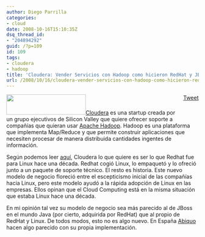 ```yaml
---
author: Diego Parrilla
categories:
- cloud
date: 2008-10-16T15:10:35Z
dsq_thread_id:
- "204894292"
guid: /?p=109
id: 109
tags:
- cloudera
- hadoop
title: 'Cloudera: Vender Servicios con Hadoop como hicieron RedHat y JBoss'
url: /2008/10/16/cloudera-vender-servicios-con-hadoop-como-hicieron-redhat-y-jboss/
---
```


<div style="float: right; margin-left: 10px;">
  <a href="https://twitter.com/share" class="twitter-share-button" data-via="nubeblog" data-hashtags="cloudera,hadoop" data-count="vertical" data-url="/2008/10/16/cloudera-vender-servicios-con-hadoop-como-hicieron-redhat-y-jboss/">Tweet</a>
</div>

[<img class="alignright" title="Cloudera" src="http://www.cloudera.com/static/img/logo.png" alt="" width="208" height="53" />Cloudera](http://www.cloudera.com) es una startup creada por un grupo ejecutivos de Silicon Valley que quiere ofrecer soporte a compañías que quieran usar [Apache Hadoop](http://hadoop.apache.org). Hadoop es una plataforma que implementa Map/Reduce y que permite construir aplicaciones que necesiten procesar de manera distribuida cantidades ingentes de información.

Según podemos leer [aquí](http://www.cloudave.com/link/cloudera-%E2%80%93-redhat-of-cloud-computing), Cloudera lo que quiere es ser lo que Redhat fue para Linux hace una década. Redhat cogió Linux, lo empaquetó y lo ofreció junto a un paquete de soporte técnico. El resto es historia. Este nuevo modelo de negocio floreció entre el escepticismo inicial de las compañías hacia Linux, pero este modelo ayudó a la rápida adopción de Linux en las empresas. Ellos opinan que el Cloud Computing está en la misma situación que estaba Linux hace una década.

En mi opinión tal vez su modelo de negocio sea más parecido al de JBoss en el mundo Java (por cierto, adquirida por RedHat) que al propio de RedHat y Linux. De todos modos, esto no es algo nuevo. En España [Abiquo](http://www.abiquo.com) hacen algo parecido con su propia implementación.
